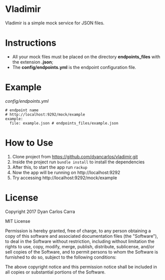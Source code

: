 # Vladimir
Vladimir is a simple mock service for JSON files.

# Instructions
* All your mock files must be placed on the directory **endpoints_files** with the extension **.json**;
* The **config/endpoints.yml** is the endpoint configuration file.

# Example
*config/endpoints.yml*
```
# endpoint name
# http://localhost:9292/mock/example
example:
  file: example.json # endpoints_files/example.json
```

# How to Use
1. Clone project from https://github.com/dyancarlos/vladimir.git
2. Inside the project run `bundle install` to install the dependencies
3. After this, to start the app run `rackup`
4. Now the app will be running on http://localhost:9292
5. Try accessing http://localhost:9292/mock/example

# License
Copyright 2017 Dyan Carlos Carra

MIT License

Permission is hereby granted, free of charge, to any person obtaining a copy of this software and associated documentation files (the "Software"), to deal in the Software without restriction, including without limitation the rights to use, copy, modify, merge, publish, distribute, sublicense, and/or sell copies of the Software, and to permit persons to whom the Software is furnished to do so, subject to the following conditions:

The above copyright notice and this permission notice shall be included in all copies or substantial portions of the Software.
